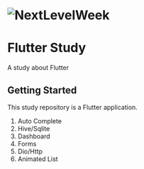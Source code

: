 <h1>
  <img alt="NextLevelWeek" title="#NextLevelWeek" src="https://upload.wikimedia.org/wikipedia/commons/1/17/Google-flutter-logo.png" />
</h1>

# Flutter Study
A study about Flutter

## Getting Started

This study repository is a Flutter application.

1. Auto Complete
3. Hive/Sqlite
4. Dashboard
5. Forms
6. Dio/Http
7. Animated List
